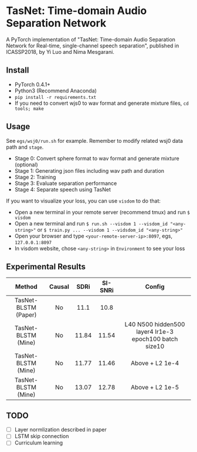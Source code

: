 # TasNet: Time-domain Audio Separation Network
A PyTorch implementation of "TasNet: Time-domain Audio Separation Network for Real-time, single-channel speech separation", published in ICASSP2018, by Yi Luo and Nima Mesgarani.

## Install
- PyTorch 0.4.1+
- Python3 (Recommend Anaconda)
- `pip install -r requirements.txt`
- If you need to convert wjs0 to wav format and generate mixture files, `cd tools; make`

## Usage
See `egs/wsj0/run.sh` for example. Remember to modify related wsj0 data path and `stage`.
- Stage 0: Convert sphere format to wav format and generate mixture (optional)
- Stage 1: Generating json files including wav path and duration
- Stage 2: Training
- Stage 3: Evaluate separation performance
- Stage 4: Separate speech using TasNet

If you want to visualize your loss, you can use `visdom` to do that:
- Open a new terminal in your remote server (recommend tmux) and run `$ visdom`
- Open a new terminal and run `$ run.sh --visdom 1 --visdom_id "<any-string>"` or `$ train.py ... --visdom 1 --vidsdom_id "<any-string>"`
- Open your browser and type `<your-remote-server-ip>:8097`, egs, `127.0.0.1:8097`
- In visdom website, chose `<any-string>` in `Environment` to see your loss

## Experimental Results
| Method | Causal | SDRi | SI-SNRi | Config |
| :----: | :----: | :-----: | :--: | :----: |
| TasNet-BLSTM (Paper) | No | 11.1 | 10.8 | |
| TasNet-BLSTM (Mine) | No | 11.84 | 11.54 | L40 N500 hidden500 layer4 lr1e-3 epoch100 batch size10 |
| TasNet-BLSTM (Mine) | No | 11.77 | 11.46 | Above + L2 1e-4|
| TasNet-BLSTM (Mine) | No | 13.07 | 12.78 | Above + L2 1e-5|

## TODO
- [ ] Layer normlization described in paper
- [ ] LSTM skip connection
- [ ] Curriculum learning
